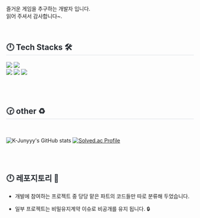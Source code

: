 즐거운 게임을 추구하는 개발자 입니다.   
읽어 주셔서 감사합니다~.


 <br>
 <div style="text-align: left;">
    <h2 style="border-bottom: 1px solid #d8dee4; color: #282d33;"> 🕛 Tech Stacks 🛠️ </h2>
    <div style="margin: ; text-align: left;" "text-align: left;">
     <div>
          <img src="https://img.shields.io/badge/unity-20232a.svg?style=for-the-badge&logo=unity&logoColor=white" />
          <img src="https://img.shields.io/badge/C-20232a.svg?style=for-the-badge&logo=C&logoColor=white" />
     </div>
     <div>
          <img src="https://img.shields.io/badge/Git-F05032?style=for-the-badge&logo=Git&logoColor=white">
          <img src="https://img.shields.io/badge/Github-181717?style=for-the-badge&logo=Github&logoColor=white">
          <img src="https://img.shields.io/badge/Gulp-CF4647?style=for-the-badge&logo=Gulp&logoColor=white">
     </div>
    </div>
   
  <br>
  <br>
  <br>
  
 <h2 style="border-bottom: 1px solid #d8dee4; color: #282d33;"> 🕝 other ♻️ </h2> <br> 
 
![K-Junyyy's GitHub stats](https://github-readme-stats.vercel.app/api?username=MON1187&show_icons=true&theme=tokyonight)
[![Solved.ac Profile](http://mazassumnida.wtf/api/v2/generate_badge?boj=cleans77)](https://solved.ac/cleans77/)


<br>
<br>
<h2 style="border-bottom: 1px; color: #282d33;"> 🕛 레포지토리 📃 </h2>

* 개발에 참여하는 프로젝트 중 당당 맡은 파트의 코드들만 따로 분류해 두었습니다.   <br> 
  
* 일부 프로젝트는 비밀유지계약 이슈로 비공개를 유지 됩니다. 🔒
